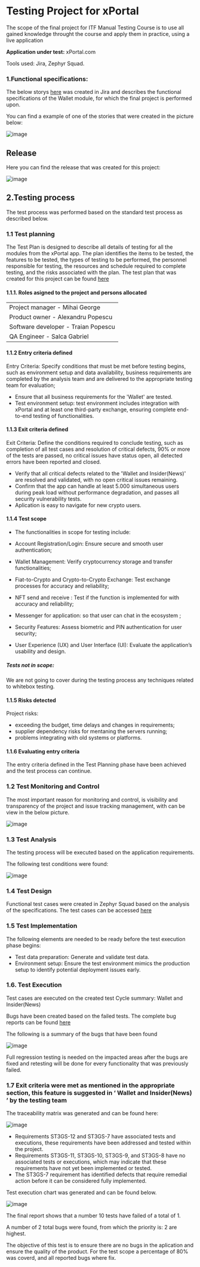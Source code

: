 # Testing Project for xPortal
The scope of the final project for ITF Manual Testing Course is to use all gained knowledge throught the course and apply them in practice, using a live application

**Application under test:** xPortal.com

Tools used: Jira, Zephyr Squad.

### 1.Functional specifications:
The below storys [here](https://github.com/Gabi-git-email/ITF-ST3_Gabi/blob/main/Jira_stories.doc) was created in Jira and describes the functional specifications of the Wallet module, for which the final project is performed upon.

You can find a example of one of the stories that were created in the picture below:

![image](https://github.com/Gabi-git-email/ITF-ST3_Gabi/assets/174444760/51fbc529-57d2-477f-8f9d-1c46d1dda648)


## Release

Here you can find the release that was created for this project:

![image](https://github.com/user-attachments/assets/e48ba544-d3a7-429f-bedb-bdb2441b6422)


## 2.Testing process
The test process was performed based on the standard test process as described below.

### 1.1 Test planning
The Test Plan is designed to describe all details of testing for all the modules from the xPortal app.
The plan identifies the items to be tested, the features to be tested, the types of testing to be performed, the personnel responsible for testing, the resources and schedule required to complete testing, and the risks associated with the plan.
The test plan that was created for this project can be found [here](https://github.com/Gabi-git-email/ITF-ST3_Gabi/blob/main/Jira_TestPlan.doc)

#### 1.1.1. Roles asigned to the project and persons allocated
<table>
<tr><td>Project manager - Mihai George </td></tr> 
<tr><td>Product owner   - Alexandru Popescu </td></tr>
<tr><td>Software developer - Traian Popescu </td></tr>
<tr><td>QA Engineer - Salca Gabriel</td></tr>
</table>

#### 1.1.2 Entry criteria defined
Entry Criteria: Specify conditions that must be met before testing begins, such as environment setup and data availability, business requirements are completed by the analysis team and are delivered to the appropriate testing team for evaluation;
- Ensure that all business requirements for the 'Wallet' are tested.
- Test environment setup: test environment includes integration with xPortal and at least one third-party exchange, ensuring complete end-to-end testing of functionalities.

#### 1.1.3 Exit criteria defined
Exit Criteria: Define the conditions required to conclude testing, such as completion of all test cases and resolution of critical defects, 90%  or more of the tests are passed, no critical issues have status open, all detected errors have been reported and closed.

- Verify that all critical defects related to the 'Wallet and Insider(News)' are resolved and validated, with no open critical issues remaining.
- Confirm that the app can handle at least 5.000 simultaneous users during peak load without performance degradation, and passes all security vulnerability tests.
- Aplication is easy to navigate for new crypto users.

#### 1.1.4 Test scope
- The functionalities in scope for testing include:

- Account Registration/Login: Ensure secure and smooth user authentication;

- Wallet Management: Verify cryptocurrency storage and transfer 
functionalities;

- Fiat-to-Crypto and Crypto-to-Crypto Exchange: Test exchange processes for accuracy and reliability;

- NFT send and receive : Test if the function is implemented for with accuracy and reliability;

- Messenger for application: so that user can chat in the ecosystem ;

- Security Features: Assess biometric and PIN authentication for user security;

- User Experience (UX) and User Interface (UI): Evaluate the application’s usability and design.


##### Tests not in scope:

We are not going to cover during the testing process any techniques related to whitebox testing.

#### 1.1.5 Risks detected
Project risks:
- exceeding the budget, time delays and changes in requirements;
- supplier dependency risks for mentaning the servers running;
- problems integrating with old systems or platforms.

#### 1.1.6 Evaluating entry criteria
The entry criteria defined in the Test Planning phase have been achieved and the test process can continue.

### 1.2 Test Monitoring and Control
The most important reason for monitoring and control, is visibility and transparency of the project and issue tracking management, with can be view in the below picture.

![image](https://github.com/user-attachments/assets/3d65e39c-294c-483c-a2c6-476699f60a10)


### 1.3 Test Analysis
The testing process will be executed based on the application requirements. 

The following test conditions were found:

![image](https://github.com/user-attachments/assets/dec1a285-8a85-4bae-8bce-6597d4d7116f)


### 1.4 Test Design
Functional test cases were created in Zephyr Squad based on the analysis of the specifications. The test cases can be accessed [here](https://github.com/Gabi-git-email/ITF-ST3_Gabi/blob/main/Jira_stories.doc)

### 1.5 Test Implementation
The following elements are needed to be ready before the test execution phase begins:

- Test data preparation: Generate and validate test data.
- Environment setup: Ensure the test environment mimics the production setup to identify potential deployment issues early.


### 1.6. Test Execution
Test cases are executed on the created test Cycle summary: Wallet and Insider(News)

Bugs have been created based on the failed tests. The complete bug reports can be found [here](https://github.com/Gabi-git-email/ITF-ST3_Gabi/blob/main/Jira_Bugs.doc)

The following is a summary of the bugs that have been found 

![image](https://github.com/user-attachments/assets/b36d5abb-a288-4197-a2f1-0b5a5d33c0a4)

Full regression testing is needed on the impacted areas after the bugs are fixed and retesting will be done for every functionality that was previously failed.

### 1.7 Exit criteria were met as mentioned in the appropriate section, this feature is suggested in ‘ Wallet and Insider(News) ’ by the testing team

The traceability matrix was generated and can be found here: 

![image](https://github.com/user-attachments/assets/d0743271-7d54-40b6-aaaa-44ea2488a34e)

- Requirements ST3GS-12 and ST3GS-7 have associated tests and executions, these requirements have been addressed and tested within the project.
- Requirements ST3GS-11, ST3GS-10, ST3GS-9, and ST3GS-8 have no associated tests or executions, which may indicate that these requirements have not yet been implemented or tested.
- The ST3GS-7 requirement has identified defects that require remedial action before it can be considered fully implemented.

Test execution chart was generated and can be found below.

![image](https://github.com/user-attachments/assets/fd7c6c10-23c4-4597-9d7a-b4034e0cc802)

The final report shows that a number 10 tests have failed of a total of 1.

A number of 2 total bugs were found, from which the priority is: 2 are highest.

The objective of this test is to ensure there are no bugs in the aplication and ensure the quality of the product. For the test scope a percentage of 80% was coverd, and all reported bugs where fix.
